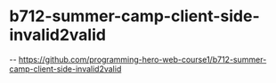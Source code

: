# b712-summer-camp-client-side-invalid2valid

-- https://github.com/programming-hero-web-course1/b712-summer-camp-client-side-invalid2valid
